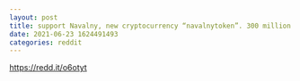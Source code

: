 ```yaml
--- 
layout: post 
title: support Navalny, new cryptocurrency “navalnytoken”. 300 million tokens locked. more: navalnytoken.com 
date: 2021-06-23 1624491493 
categories: reddit 
--- 
```

https://redd.it/o6otyt